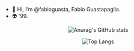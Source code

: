 - 👋 Hi, I’m @fabioguasta, Fabio Guastapaglia. 
- 👽 '99.

<span align="center">
 
![Anurag's GitHub stats](https://github-readme-stats.vercel.app/api?username=fabioguasta&show_icons=true&theme=tokyonight&hide_rank=true)


 ![Top Langs](https://github-readme-stats.vercel.app/api/top-langs/?username=fabioguasta&theme=tokyonight)</span>


